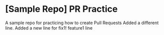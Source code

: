 # [Sample Repo] PR Practice
A sample repo for practicing how to create Pull Requests
Added a different line.
Added a new line for fix1!
feature1 line